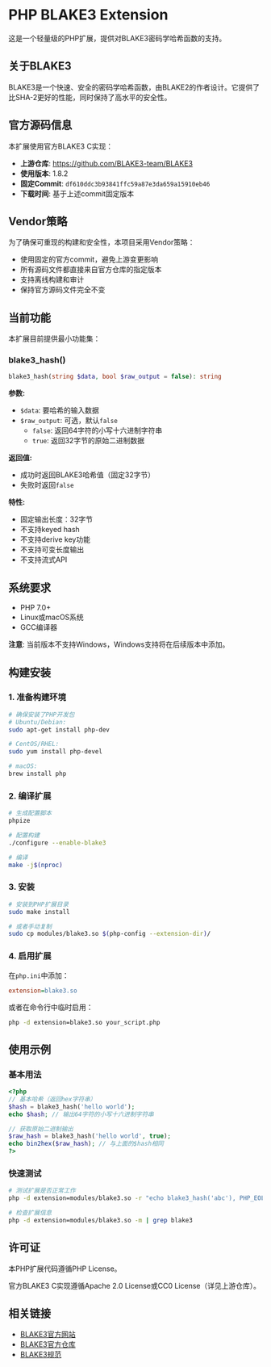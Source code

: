# PHP BLAKE3 Extension

这是一个轻量级的PHP扩展，提供对BLAKE3密码学哈希函数的支持。

## 关于BLAKE3

BLAKE3是一个快速、安全的密码学哈希函数，由BLAKE2的作者设计。它提供了比SHA-2更好的性能，同时保持了高水平的安全性。

## 官方源码信息

本扩展使用官方BLAKE3 C实现：

- **上游仓库**: https://github.com/BLAKE3-team/BLAKE3
- **使用版本**: 1.8.2
- **固定Commit**: `df610ddc3b93841ffc59a87e3da659a15910eb46`
- **下载时间**: 基于上述commit固定版本

## Vendor策略

为了确保可重现的构建和安全性，本项目采用Vendor策略：

- 使用固定的官方commit，避免上游变更影响
- 所有源码文件都直接来自官方仓库的指定版本
- 支持离线构建和审计
- 保持官方源码文件完全不变

## 当前功能

本扩展目前提供最小功能集：

### blake3_hash()

```php
blake3_hash(string $data, bool $raw_output = false): string
```

**参数:**
- `$data`: 要哈希的输入数据
- `$raw_output`: 可选，默认`false`
  - `false`: 返回64字符的小写十六进制字符串
  - `true`: 返回32字节的原始二进制数据

**返回值:**
- 成功时返回BLAKE3哈希值（固定32字节）
- 失败时返回`false`

**特性:**
- 固定输出长度：32字节
- 不支持keyed hash
- 不支持derive key功能
- 不支持可变长度输出
- 不支持流式API

## 系统要求

- PHP 7.0+
- Linux或macOS系统
- GCC编译器

**注意**: 当前版本不支持Windows，Windows支持将在后续版本中添加。

## 构建安装

### 1. 准备构建环境

```bash
# 确保安装了PHP开发包
# Ubuntu/Debian:
sudo apt-get install php-dev

# CentOS/RHEL:
sudo yum install php-devel

# macOS:
brew install php
```

### 2. 编译扩展

```bash
# 生成配置脚本
phpize

# 配置构建
./configure --enable-blake3

# 编译
make -j$(nproc)
```

### 3. 安装

```bash
# 安装到PHP扩展目录
sudo make install

# 或者手动复制
sudo cp modules/blake3.so $(php-config --extension-dir)/
```

### 4. 启用扩展

在`php.ini`中添加：

```ini
extension=blake3.so
```

或者在命令行中临时启用：

```bash
php -d extension=blake3.so your_script.php
```

## 使用示例

### 基本用法

```php
<?php
// 基本哈希（返回hex字符串）
$hash = blake3_hash('hello world');
echo $hash; // 输出64字符的小写十六进制字符串

// 获取原始二进制输出
$raw_hash = blake3_hash('hello world', true);
echo bin2hex($raw_hash); // 与上面的$hash相同
?>
```

### 快速测试

```bash
# 测试扩展是否正常工作
php -d extension=modules/blake3.so -r "echo blake3_hash('abc'), PHP_EOL;"

# 检查扩展信息
php -d extension=modules/blake3.so -m | grep blake3
```

## 许可证

本PHP扩展代码遵循PHP License。

官方BLAKE3 C实现遵循Apache 2.0 License或CC0 License（详见上游仓库）。


## 相关链接

- [BLAKE3官方网站](https://blake3.io/)
- [BLAKE3官方仓库](https://github.com/BLAKE3-team/BLAKE3)
- [BLAKE3规范](https://github.com/BLAKE3-team/BLAKE3-specs) 